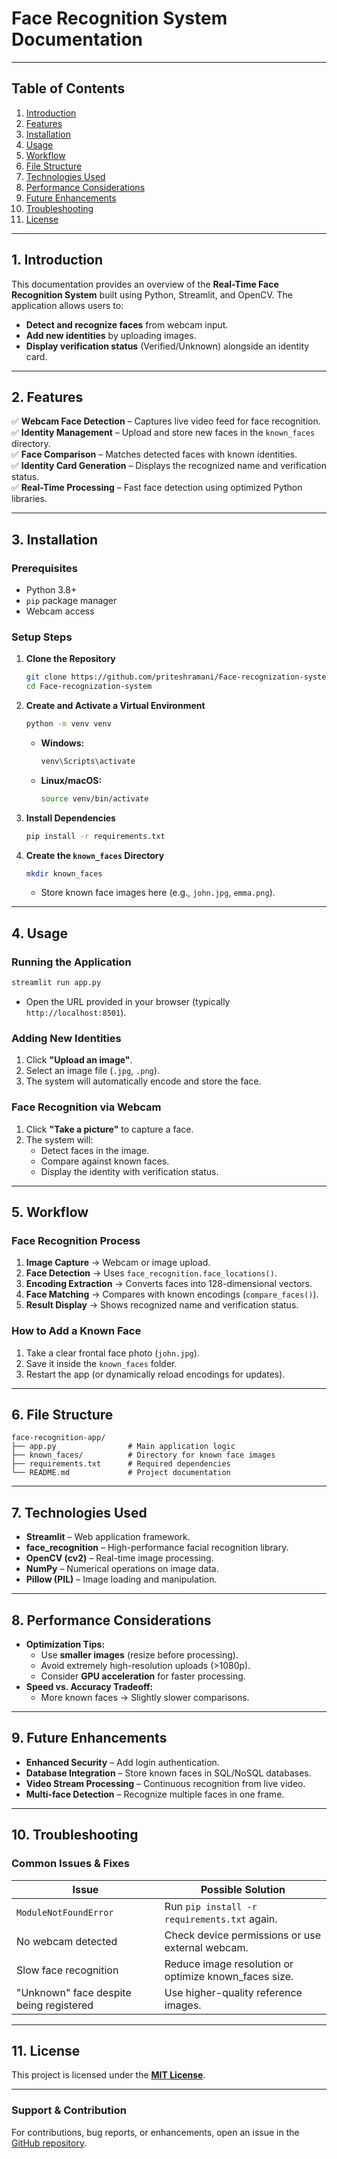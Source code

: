 # **Face Recognition System Documentation**

---

## **Table of Contents**
1. [Introduction](#introduction)
2. [Features](#features)
3. [Installation](#installation)
4. [Usage](#usage)
5. [Workflow](#workflow)
6. [File Structure](#file-structure)
7. [Technologies Used](#technologies-used)
8. [Performance Considerations](#performance-considerations)
9. [Future Enhancements](#future-enhancements)
10. [Troubleshooting](#troubleshooting)
11. [License](#license)

---

## **1. Introduction**  
This documentation provides an overview of the **Real-Time Face Recognition System** built using Python, Streamlit, and OpenCV. The application allows users to:  
- **Detect and recognize faces** from webcam input.  
- **Add new identities** by uploading images.  
- **Display verification status** (Verified/Unknown) alongside an identity card.  

---

## **2. Features**  
✅ **Webcam Face Detection** – Captures live video feed for face recognition.  
✅ **Identity Management** – Upload and store new faces in the `known_faces` directory.  
✅ **Face Comparison** – Matches detected faces with known identities.  
✅ **Identity Card Generation** – Displays the recognized name and verification status.  
✅ **Real-Time Processing** – Fast face detection using optimized Python libraries.  

---

## **3. Installation**  

### **Prerequisites**  
- Python 3.8+  
- `pip` package manager  
- Webcam access  

### **Setup Steps**  
1. **Clone the Repository**  
   ```sh
   git clone https://github.com/priteshramani/Face-recognization-system.git
   cd Face-recognization-system
   ```
2. **Create and Activate a Virtual Environment**  
   ```sh
   python -m venv venv
   ```
   - **Windows:**  
     ```sh
     venv\Scripts\activate
     ```
   - **Linux/macOS:**  
     ```sh
     source venv/bin/activate
     ```
3. **Install Dependencies**  
   ```sh
   pip install -r requirements.txt
   ```
4. **Create the `known_faces` Directory**  
   ```sh
   mkdir known_faces
   ```
   - Store known face images here (e.g., `john.jpg`, `emma.png`).  

---

## **4. Usage**  

### **Running the Application**  
```sh
streamlit run app.py
```
- Open the URL provided in your browser (typically `http://localhost:8501`).  

### **Adding New Identities**  
1. Click **"Upload an image"**.  
2. Select an image file (`.jpg`, `.png`).  
3. The system will automatically encode and store the face.  

### **Face Recognition via Webcam**  
1. Click **"Take a picture"** to capture a face.  
2. The system will:  
   - Detect faces in the image.  
   - Compare against known faces.  
   - Display the identity with verification status.  

---

## **5. Workflow**  
### **Face Recognition Process**  
1. **Image Capture** → Webcam or image upload.  
2. **Face Detection** → Uses `face_recognition.face_locations()`.  
3. **Encoding Extraction** → Converts faces into 128-dimensional vectors.  
4. **Face Matching** → Compares with known encodings (`compare_faces()`).  
5. **Result Display** → Shows recognized name and verification status.  

### **How to Add a Known Face**  
1. Take a clear frontal face photo (`john.jpg`).  
2. Save it inside the `known_faces` folder.  
3. Restart the app (or dynamically reload encodings for updates).  

---

## **6. File Structure**  
```
face-recognition-app/
├── app.py                # Main application logic
├── known_faces/          # Directory for known face images
├── requirements.txt      # Required dependencies
└── README.md             # Project documentation
```

---

## **7. Technologies Used**  
- **Streamlit** – Web application framework.  
- **face_recognition** – High-performance facial recognition library.  
- **OpenCV (cv2)** – Real-time image processing.  
- **NumPy** – Numerical operations on image data.  
- **Pillow (PIL)** – Image loading and manipulation.  

---

## **8. Performance Considerations**  
- **Optimization Tips:**  
  - Use **smaller images** (resize before processing).  
  - Avoid extremely high-resolution uploads (>1080p).  
  - Consider **GPU acceleration** for faster processing.  
- **Speed vs. Accuracy Tradeoff:**  
  - More known faces → Slightly slower comparisons.  

---

## **9. Future Enhancements**  
- **Enhanced Security** – Add login authentication.  
- **Database Integration** – Store known faces in SQL/NoSQL databases.  
- **Video Stream Processing** – Continuous recognition from live video.  
- **Multi-face Detection** – Recognize multiple faces in one frame.  

---

## **10. Troubleshooting**  
### **Common Issues & Fixes**  
| **Issue** | **Possible Solution** |
|-----------|----------------------|
| `ModuleNotFoundError` | Run `pip install -r requirements.txt` again. |
| No webcam detected | Check device permissions or use external webcam. |
| Slow face recognition | Reduce image resolution or optimize known_faces size. |
| "Unknown" face despite being registered | Use higher-quality reference images. |

---

## **11. License**  
This project is licensed under the **[MIT License](https://opensource.org/licenses/MIT)**.  

---

### **Support & Contribution**  
For contributions, bug reports, or enhancements, open an issue in the [GitHub repository](https://github.com/priteshramani/Face-recognization-system).  
